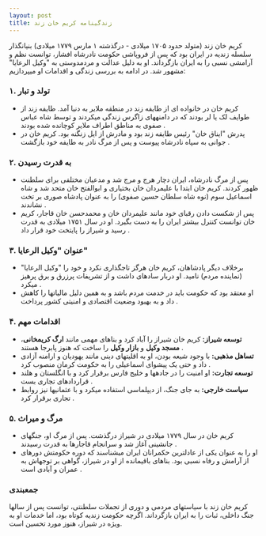 ```yaml
---
layout: post
title: زندگینامه کریم خان زند
---
```


کریم خان زند (متولد حدود ۱۷۰۵ میلادی - درگذشته ۱ مارس ۱۷۷۹ میلادی) بنیانگذار سلسله زندیه در ایران بود که پس از فروپاشی حکومت نادرشاه افشار، توانست نظم و آرامشی نسبی را به ایران بازگرداند. او به دلیل عدالت و مردمدوستی به "وکیل الرعایا" مشهور شد. در ادامه به بررسی زندگی و اقدامات او میپردازیم:

### ۱. **تولد و تبار**
- کریم خان در خانواده ای از طایفه زند در منطقه ملایر به دنیا آمد. طایفه زند از طوایف لک یا لر بودند که در دامنههای زاگرس زندگی میکردند و توسط شاه عباس صفوی به مناطق اطراف ملایر کوچانده شده بودند .
- پدرش "ایناق خان" رئیس طایفه زند بود و مادرش از ایل زنگنه بود. کریم خان در جوانی به سپاه نادرشاه پیوست و پس از مرگ نادر به طایفه خود بازگشت .

### ۲. **به قدرت رسیدن**
- پس از مرگ نادرشاه، ایران دچار هرج و مرج شد و مدعیان مختلفی برای سلطنت ظهور کردند. کریم خان ابتدا با علیمردان خان بختیاری و ابوالفتح خان متحد شد و شاه اسماعیل سوم (نوه شاه سلطان حسین صفوی) را به عنوان پادشاه صوری بر تخت نشاندند .
- پس از شکست دادن رقبای خود مانند علیمردان خان و محمدحسن خان قاجار، کریم خان توانست کنترل بیشتر ایران را به دست بگیرد. او در سال ۱۷۵۱ میلادی به قدرت رسید و شیراز را پایتخت خود قرار داد .

### ۳. **عنوان "وکیل الرعایا"**
- برخلاف دیگر پادشاهان، کریم خان هرگز تاجگذاری نکرد و خود را "وکیل الرعایا" (نماینده مردم) نامید. او دربار سادهای داشت و از تشریفات پرزرق و برق پرهیز میکرد .
- او معتقد بود که حکومت باید در خدمت مردم باشد و به همین دلیل مالیاتها را کاهش داد و به بهبود وضعیت اقتصادی و امنیتی کشور پرداخت .

### ۴. **اقدامات مهم**
- **توسعه شیراز:** کریم خان شیراز را آباد کرد و بناهای مهمی مانند **ارگ کریمخانی**، **مسجد وکیل** و **بازار وکیل** را ساخت که هنوز پابرجا هستند .
- **تساهل مذهبی:** با وجود شیعه بودن، او به اقلیتهای دینی مانند یهودیان و ارامنه آزادی داد و حتی یک پیشوای اسماعیلی را به حکومت کرمان منصوب کرد .
- **توسعه تجارت:** او امنیت را در جادهها و خلیج فارس برقرار کرد و با انگلستان و هلند قراردادهای تجاری بست .
- **سیاست خارجی:** به جای جنگ، از دیپلماسی استفاده میکرد و با عثمانیها نیز روابط تجاری برقرار کرد .

### ۵. **مرگ و میراث**
- کریم خان در سال ۱۷۷۹ میلادی در شیراز درگذشت. پس از مرگ او، جنگهای جانشینی آغاز شد و سرانجام قاجارها به قدرت رسیدند .
- او را به عنوان یکی از عادلترین حکمرانان ایران میشناسند که دوره حکومتش دورهای از آرامش و رفاه نسبی بود. بناهای باقیمانده از او در شیراز، گواهی بر توجهاش به عمران و آبادی است .

### جمعبندی
کریم خان زند با سیاستهای مردمی و دوری از تجملات سلطنتی، توانست پس از سالها جنگ داخلی، ثبات را به ایران بازگرداند. اگرچه حکومت زندیه کوتاه بود، اما خدمات او به ویژه در شیراز، هنوز مورد تحسین است.
